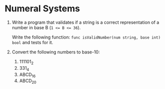 # Numeral Systems

1. Write a program that validates if a string is a correct representation of a number in base B (`1 <= B <= 36`).

   Write the following function: `func isValidNumber(num string, base int) bool` and tests for it.
   
2. Convert the following numbers to base-10:

   1. 111101<sub>2</sub>
   2. 331<sub>4</sub>
   3. ABCD<sub>16</sub>
   4. ABCD<sub>20</sub>
